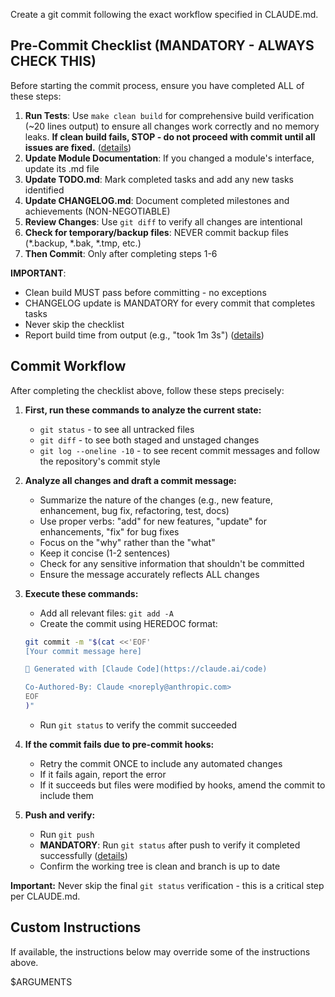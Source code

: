 Create a git commit following the exact workflow specified in CLAUDE.md.

## Pre-Commit Checklist (MANDATORY - ALWAYS CHECK THIS)

Before starting the commit process, ensure you have completed ALL of these steps:

1. **Run Tests**: Use `make clean build` for comprehensive build verification (~20 lines output) to ensure all changes work correctly and no memory leaks. **If clean build fails, STOP - do not proceed with commit until all issues are fixed.** ([details](kb/build-verification-before-commit.md))
2. **Update Module Documentation**: If you changed a module's interface, update its .md file
3. **Update TODO.md**: Mark completed tasks and add any new tasks identified
4. **Update CHANGELOG.md**: Document completed milestones and achievements (NON-NEGOTIABLE)
5. **Review Changes**: Use `git diff` to verify all changes are intentional
6. **Check for temporary/backup files**: NEVER commit backup files (*.backup, *.bak, *.tmp, etc.)
7. **Then Commit**: Only after completing steps 1-6

**IMPORTANT**: 
- Clean build MUST pass before committing - no exceptions
- CHANGELOG update is MANDATORY for every commit that completes tasks
- Never skip the checklist
- Report build time from output (e.g., "took 1m 3s") ([details](kb/build-time-reporting.md))

## Commit Workflow

After completing the checklist above, follow these steps precisely:

1. **First, run these commands to analyze the current state:**
   - `git status` - to see all untracked files
   - `git diff` - to see both staged and unstaged changes
   - `git log --oneline -10` - to see recent commit messages and follow the repository's commit style

2. **Analyze all changes and draft a commit message:**
   - Summarize the nature of the changes (e.g., new feature, enhancement, bug fix, refactoring, test, docs)
   - Use proper verbs: "add" for new features, "update" for enhancements, "fix" for bug fixes
   - Focus on the "why" rather than the "what" 
   - Keep it concise (1-2 sentences)
   - Check for any sensitive information that shouldn't be committed
   - Ensure the message accurately reflects ALL changes

3. **Execute these commands:**
   - Add all relevant files: `git add -A`
   - Create the commit using HEREDOC format:
   ```bash
   git commit -m "$(cat <<'EOF'
   [Your commit message here]

   🤖 Generated with [Claude Code](https://claude.ai/code)

   Co-Authored-By: Claude <noreply@anthropic.com>
   EOF
   )"
   ```
   - Run `git status` to verify the commit succeeded

4. **If the commit fails due to pre-commit hooks:**
   - Retry the commit ONCE to include any automated changes
   - If it fails again, report the error
   - If it succeeds but files were modified by hooks, amend the commit to include them

5. **Push and verify:**
   - Run `git push`
   - **MANDATORY**: Run `git status` after push to verify it completed successfully ([details](kb/git-push-verification.md))
   - Confirm the working tree is clean and branch is up to date

**Important:** Never skip the final `git status` verification - this is a critical step per CLAUDE.md.

## Custom Instructions

If available, the instructions below may override some of the instructions above.

$ARGUMENTS

